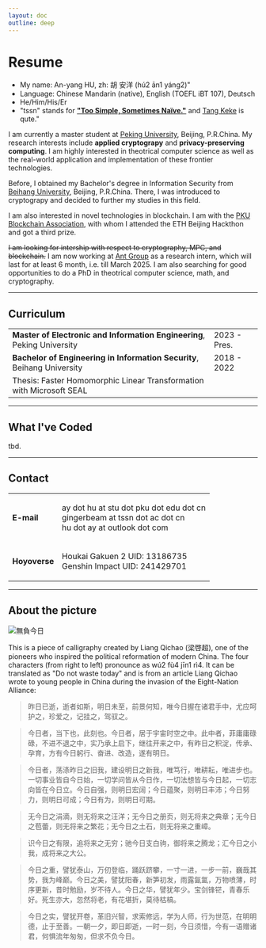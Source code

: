 ```yaml
---
layout: doc
outline: deep
---
```


# Resume

- My name: An-yang HU, zh: 胡 安洋 (hú2 ān1 yáng2)"
- Language: Chinese Mandarin (native), English (TOEFL iBT 107), Deutsch
- He/Him/His/Er
- "tssn" stands for [**\"Too Simple, Sometimes Naïve.\"**](https://en.wikiquote.org/wiki/Jiang_Zemin#%22Too_simple,_sometimes_na%C3%AFve%22) and [Tang Keke](https://love-live.fandom.com/wiki/Keke_Tang) is qute."

I am currently a master student at [Peking University](https://www.pku.edu.cn), Beijing, P.R.China. My research interests include **applied cryptograpy** and **privacy-preserving computing**. I am highly interested in theotrical computer science as well as the real-world application and implementation of these frontier technologies.

Before, I obtained my Bachelor's degree in Information Security from [Beihang University](https://www.buaa.edu.cn), Beijing, P.R.China. There, I was introduced to cryptograpy and decided to further my studies in this field.

I am also interested in novel technologies in blockchain. I am with the [PKU Blockchain Association](https://x.com/PKUBlockchain), with whom I attended the ETH Beijing Hackthon and got a third prize.

~~I am looking for intership with respect to cryptography, MPC, and blockchain.~~ I am now working at [Ant Group](https://www.antgroup.com/) as a research intern, which will last for at least 6 month, i.e. till March 2025. I am also searching for good opportunities to do a PhD in theotrical computer science, math, and cryptography.

---

## Curriculum

<table>
    <tr>
        <td><b>Master of Electronic and Information Engineering</b>, Peking University</td>
        <td>2023 - Pres.</td>
    </tr>
    <tr>
        <td><b>Bachelor of Engineering in Information Security</b>, Beihang University</td>
        <td>2018 - 2022</td>
    </tr>
    <tr>
        <td>Thesis: Faster Homomorphic Linear Transformation with Microsoft SEAL</td>
    </tr>
</table>

---

## What I've Coded

tbd.

---

## Contact

<table>
    <tr>
        <td><b>E-mail</b></td>
        <td>
        <p>
        ay dot hu at stu dot pku dot edu dot cn<br/>
        gingerbeam at tssn dot ac dot cn<br/>
        hu dot ay at outlook dot com
        </p>
        </td>
    </tr>
    <tr>
        <td><b>Hoyoverse</b></td>
        <td>
        <p>
        Houkai Gakuen 2 UID: 13186735<br/>
        Genshin Impact UID: 241429701
        </p>
        </td>
    </tr>
    <!-- <tr>
        <td><b>Online</b></td>
        <td>tbd.</td>
    </tr> -->
    <!-- <tr>
        <td><b>My PGP Public Key</b></td>
        <td>
            -----BEGIN PGP PUBLIC KEY BLOCK-----<br/>
            xsFNBGaPlsABEACvOhOgoQKS5qA6uEeOAmbzpU7neLBaZFnS5A6UGobshuIzJQKN
            Z9qlEtX3/Y+krmhFDzTwxA7is1xiq7FtFLXt9QQUWhuMLnNt2l2eMq7HgEo9HptN
            FX8qLlEvVv1qh+k/Xrbv+1j05T3xK5viMihuBsvd3sMF9IyNBKb28VAvBV++0bGe
            eMNzOJUrCfAl0TLdlaGOjQH06AKYTynSlEIyRyRkqXXfvGYeLapdUwHmb6WkBduZ
            IsQdziBgB2n6C7x9XMXBTWyApIL8aBk+kN9ZE1Ri2XRimXGvg2bwjlM91zmuZQAh
            9YKOTe3biZAJBa41ZGG1ySuRfPK6YBnAhIh8vWI/3nNjalNy4Swqw7EG7Bc3sS+z
            yon8oYkIxUL9wRdO/nLWd6ZbRj5h34qlcDw1xJ1Co7bPJxbXWi4dI9LNEbjqFJEo
            Pcd+cvBBOKSaXmmv4vgMtF6Upb79O71KuRMjUUU7JZ3ZByGMOd6ggrE/zzr2jBYQ
            0EYN3LrLktiNUaOetWJZ0Se4NS8mKBSD6jLj63ARU8CVqOwDobGkTV+VkmPkfKdq
            Y0Y9+heZquaEJ6WBhuXo54x8PoeSVLx6L3acotclzuEBzRXvphK76+gsCqNyl5Sp
            k7AsVSyMzwhzHCMJVOHak9HPnAC2MJMNOSC2vXydJ+OSG6orHXnwQCClewARAQAB
            zSJBbnlhbmcgSHUgPGdpbmdlcmJlYW1Ab3V0bG9vay5jb20+wsF0BBMBCgAeBQJm
            j5bAAhsDAwsJBwMVCggCHgECF4ADFgIBAhkBAAoJEGIDwZgpz3zZ57wP/Rk9CT20
            9rPM00SswdysUY4KmZMx2BkyUS/GP2wCpoOm+V4sF3wuh/ycjIacI4p/brNnTRKr
            PnfDMfA0KLOCL60teJC+iu9sf03aNVWVB27dOVICry3XIB2f1j3e9ldjGlXdOLbo
            c/UKgPH1iLczqN+VIXnwh//nvh+eEoE1JdIKtNY5Wj+VjgxD6RkjSiSdovd5LduA
            pwSyJ56LvTvBCRiMVdCIx0xUd/WayEArMO7dcCB52Nu4S7LOpEdl8ALUyzYT2gVm
            V39R+SOmffe2gF6oHGyktq1jGkd2oWT8ohMZ75ZZjHdOA/ZYtygVt6fqGBTzCnGd
            s89zPFEow3yGmrIAgDk88T8o91dIAE+XE3OR3r1W+GAbhOuXBtkUXXORDZmtymXw
            HRN8DlPb++QeUTcZIjShOWzSsCCMWe0b5PW1791I2BZ3f4G8oepmEryCkc6VR71E
            5nODRgS/OFNQ+IBQmvPf7w9WwQn8wGL6Fi3ydDgcfrMNEBOD8eNHLSIFfeqJFFDo
            jtZ5v374vrs+4dk50Q7LaM57cC4pYip0Ng1otubxY8vS62T7e6RWQ2UdMbjivyBO
            UliIja4OBA4fULkMtaMqoz7qYXbfXQdr+CHJdXdeksY/MMgvvDGfzOsPAu098bSP
            myGLglBivvIiIgQvlYLMROA2lEndG/+wTc0gzR1BbnlhbmcgSHUgPGh1LmF5QG91
            dGxvb2suY29tPsLBcQQTAQoAGwUCZo+WwAIbAwMLCQcDFQoIAh4BAheAAxYCAQAK
            CRBiA8GYKc982fQYD/40jVAoNJaBntMID7fNaBA5Xd+4X/GiKR28c5HHQpXhIS+m
            7avPbOPB7WsllNV0Wnf5ZESSPIWRQFopjwmi/Mf0I1Vv9bgnIaorJEhgEALyMQ0a
            QDiHm6nOdkBw3deGHeRjYlxDBuzvdlVyVkmqXnoQXbp0rg/WsvGStbWM4f7pm5Iz
            oTgeNWT7FhVSLGsVQUhFNRys9qZ++ZhpUjx2INCSqYajH8ZSjxn9pguqA+5JmskK
            PKFwR72FBMlXc5XV6c69RY9FWMiygO8lRK6+psMSG9wq3Rv2ovV1B6ho47lBuoDa
            lllNm2dTfUK2PyJ5Tn2fn5W73MuuzG0ddF53SfzEFwDDIvSMBH1/ToYLCZsquoql
            RIJWkQnldyt+fAYYydoxxD24NxNgx/JMk3AKqTs4Dmzkjge2x7jKNRMgJlF1nddP
            V8vdb40A2uJ1ZiuD0zgQXnvaPGvucrK3FJr1Xbn59dGGjz57AUO9K7io0ahzVyM7
            cSck51X0gE1Wr8gj5WzvVbgEGBLi0YB6A125jdctzWMmdd1VC4TAue81uwmadId7
            nekpaXUnkihXDQchZ0KgqMI2jA1iw5aqeI4xrDPcmIZt/YpBcMc2cw+AJfuCRpeQ
            PAWEo9vSb4/gLEknfipUUk/Gsp63+xIGcgWxOZuxxcNxer7O9EQmIAUnA5Z+Is0h
            QW55YW5nIEh1IDxnaW5nZXJiZWFtQHRzc24uYWMuY24+wsFxBBMBCgAbBQJmj5bA
            AhsDAwsJBwMVCggCHgECF4ADFgIBAAoJEGIDwZgpz3zZdZIQAKmmi1hEOc5VL/YI
            Q0o4GjUo1OI/OXSXr+LKdMByhAtT8IsggHf/wXTRegIk9rHdmt6xe3fiT/iKmRms
            gew5nkeckQytxOFQr0738D9RRFd0q28G5ZyzUIX5c3txKvAgqWwqqQsqZ0oEfug5
            Bl40B6M/i3VXTxSGJ1URAFXHEmGUFKyW6ABNlwMmJsJ75L2jT9jYOQZ1dEDGe58u
            5ce/Gr1qn9QrXJMiaDjtnV4rd/WkDPq+nHsBAH8qEAVmox0CcoQefxT2rDehkLEB
            qJMSNon+vrnrwHfg6RegoWJXL6TG7XzSsWxNB9/WlwRxrcspBBiASAn66Do9yClL
            xJCw6QRgTLJFmq1UPQxX0RatbgwgtWTmZ4XyS39857Oy0BxKQ463vnEe0cUzX3uQ
            Vp47dNR2uR0EelJAeGza0pjum5FTMu2iiHBdNtYgaAx0Mqpvw5DsKqVUI8uXGD4x
            mQeRScVQwekQ82sj+J1S3LoLdbhPltOIXlFOr2lQTZvUpRTzBDL3Xmt+Lp/E7MPZ
            +PWj6rYR1HjJq6sjdg3vVkECAMmnEuCFcnuM0MWsKPLZZf+JzM0FMA9WkBiBc5ms
            h/9Egyq0KS6T90wUToAdRWW0BQIDGZrCOK89rporgJzJ7oE/mudE0vv+Z0khhgcX
            OG+DO+Ec1Tw0b6y7k7xpXttV9qKxzsBNBGaPlsABCADU/h6BY0n0PXjz+lGOpwPz
            0nRTvukhQ2KUTPbP2w4CK6sJpazgZ+DiD3SaTv/mbCKbTznDUAD2VdT907I8YWmw
            9p2hbcaNvgRfjk5fqUV8nMDT4TM621Ucg1GekjGzseasCLil/TK4iNelm71hxJ4m
            kpzL9Rb/wd0H9lcoca6x/WUMJTkXKPuNl5bVV3jrxnvs4AQo9O/hK3YfD0VKeROE
            zhbU3qGtvNe+AomCIBq80ZYXrN783eD2z4mzFcYyi2X4bKM5xHaO4t0IBQKPM+LI
            9YI3EPv5gjFGKAe68BViApTGu/rj7TivtZqHA2hrkfhrB5Z/yzo8Nytbypq35lhZ
            ABEBAAHCwoQEGAEKAA8FAmaPlsAFCQ8JnAACGwwBKQkQYgPBmCnPfNnAXSAEGQEK
            AAYFAmaPlsAACgkQFpoOdzqjkK5tdgf9G1ModDCLmQXbzW1zaY6ewlHghdhdGBLi
            BisnT70GnNisTxIa2ek0DlfkFf/Loiq/7aAb2gLlaEcfYkt9kpgfMdKequ97joMe
            NRVP3x7o/v0m4Wfv/b05WPHLTaepPa3hQQDdLBN37GTkCma0QfqrD4yat3d+heCX
            oYVBxBgUL/Nez3sT7sN3eQm6lvSDqUCZoZ4ZfZP1YtTS9lCJnXNCoVg6uTqgpB58
            032HYeh1RlXmyS2kFJvPKvx1KLAEBCs+9+PxkGYcRKoT0nW2zOSWHZBi53ZOZ20y
            jGEgoTDecHvPW4liY1dUUzQm14sw+ABmCvryb0f58WqtbY3sSFBsAV/0D/9EGYij
            vu2+hlJDv8DVrCuX7ROmnFpgJyaJig71BFALLODeJNm8ITrrks7y44kPuXcx9pSm
            U7wSwNzHsodOUOeL4ENdN60py9k+Flg1x63vPldeoFXgvA3ocwUcswd4qqcvEwJy
            Qnan22D4suGFelSzqcBxQTTe9omg0xP/Hcdnv+QEQXN7F4RxoLr+Xn2jqf971GHq
            iS/Jb6QJUUYPkwuBf22lihqbDgWVPnYZzpoOSFDy2UlWjTFLapCzg3PjypWaun7e
            KwHbibrSgy8u3cqF79z2vknyNZTq9zacH42xAVUWaI78c0ej1hLXczkvMH67z2Az
            HWkrXCuo+lWEjmQmpqYlm59TIPn6xg9r1jlH3lm97AVuDQGBKoKLolquXirbFHwr
            AovWW+F/JQ3uYAmHNucvjMBAfASx2O1oc45rvxgo9T3aZ9b6bxA5f36HZjRbD4T1
            4V17McfToRsyzrnX2Jj1pSIiBXI9N0/WFV8gUS9+/jA/G11VwyJwC+Wxiux01JZu
            TJU+s7vT6PqMhioYCXj7+U89zVKFApC4eOx3jIDF/sJlN/z4s8SdZgxjaLbPzyUF
            IDfnHBpyE9dgJ3lDHfrtP8gJhupM9gFXYl24sn4d4K1FPbQ39f/ZNlc3TXmN/cV8
            5/rLC8JX8gJbAO2/4CX+AfKoeWjaZC03M32NKM7ATQRmj5bAAQgAp4kADo4rfJFz
            izt/MlV4CdSHq1xH2oweAy9RFV6ho8+E7hLrAkwL4dA60Qa90rUVF2ADmfgtlRh6
            BKE83sZ8alRshmhUnWThLUd6//igLPE4AbdZk1wjAZlGFzuVcRST9XANrP6aRmIf
            1objS1qlSZK/c/Vvl/YxNwgwvj8yYDoNe+fOW+B13aRuRIiDvdOWitM4mIG5CxIN
            7nQi0zp87onBqUhzyU65LkHD/xuRSLY0D2JLQjsXD7kH037n8sxxo/V5mwrJIfFX
            4lB7aMHRjDLOXQK/8WGKbKbaPBSbDDC9YNju2GiH4JdX9ytX4zgG0Q9UNFpoovA6
            lJjEkxSKNwARAQABwsKEBBgBCgAPBQJmj5bABQkPCZwAAhsiASkJEGIDwZgpz3zZ
            wF0gBBkBCgAGBQJmj5bAAAoJENmbzj/DUfjQFcsH/0d47hMD40yprjN+H7psCiNs
            RRSIaVNulRzoCW5QSL9ggFApb3ZE/liZqg+V6E2zuj3/GJxippaf7S7jikUNXcdl
            yHK50x4czhK8XMx3gIOwr3xqQIGctpKuepckkLWCCKSzSr6lQMoSzVg3GZWYNHuE
            G92z+tNhJjvt9Qr94S2W4cdL/wTRusnAU/sKYHGm/o87R4tLgahBDgm6jJtUuW5B
            8QHbicuZIGzTOP9Teh5/1U33R75DwKVdO0m7v9uYHdnKpvwt1XkRwjsT5fABLIGI
            zhLXHA4yElwOfYbzljaOFuIFYPrOr/97aGoBX3xmjEtKoOYqhBHKig3EjaS4XJb1
            qRAAjwa5ywIuP9DKgn5AcfSPmn5WJPjndqtwvoBSJ/XwKp6cE4ev/qH1BQ/kePe9
            baYP8TmFiQq/rXgab/pgAU9QjW4KyToHWQAt1UPo1BE1Wagkz9Y1ZbZ6k6Y9mJkW
            7/IpiTT2aBTs9TPmignE9WcWNH5jHXmcDyhEQLiGnhxChPaIzvNr+GVDPkZ1y6f/
            L3/gTo0t4K8EgzldLa9HVDhVkgiK1UrHkCcZwktJppphTOHoEGlPLCskQZWfiaCg
            XtUF4zr5ABiC+xpBPYWG9jNyBKUBaQ7an73rQVzZqRUFkzMnJopGmBP6TDGgbVx3
            yvM95+RljKqOBs9P97R6WykbF7WZ2EdFaiW2xlByNVKi32Ztusq5pw0OfV6XqPO0
            pX/g/ni4VZEwvbuDvUk7yT9stakW1TeAPoUNewyKH/Ij8HG9WYdV2J2DpajSpu5W
            NnSnkS0dKzs9IX6COB93gAdPeBbzgib9fjWuWfROwKpfLdSJYNwsr/LEzfN13zPN
            bXUYGenfm0kS+37umx/jM2L8AkPW5WFBoFXr2s+BoEhJHgh52wxoBuz5wciuDWcf
            rspuCSFPnUfeyDHiHQQ+ueSxG/goIJcOGJSxinLWMWpzHWsCm1xQZLSNXVCIOcMH
            pTCW212lGM/DFlH//9BVnj885HNyBoTIKAK9gAaS4U/3obY=<br/>
            =8wIk<br/>
            -----END PGP PUBLIC KEY BLOCK-----
        </td>
    </tr> -->
</table>

---

## About the picture

![無負今日](/logo.png)

This is a piece of calligraphy created by Liang Qichao (梁啓超), one of the pioneers who inspired the political reformation of modern China. The four characters (from right to left) pronounce as wú2 fù4 jīn1 rì4. It can be translated as "Do not waste today" and is from an article Liang Qichao wrote to young people in China during the invasion of the Eight-Nation Alliance:

> 昨日已逝，逝者如斯，明日未至，前景何知，唯今日握在诸君手中，尤应呵护之，珍爱之，记挂之，驾驭之。

> 今日者，当下也，此刻也。今日者，居于宇宙时空之中。此中者，菲庸庸碌碌，不进不退之中，实乃承上启下，继往开来之中，有昨日之积淀，传承、孕育，方有今日躬行、奋进、改造，遂有明日。

> 今日者，荡涤昨日之旧我，建设明日之新我，唯笃行，唯耕耘，唯进步也。一切事业皆自今日始，一切学问皆从今日作，一切法想皆与今日起，一切志向皆在今日立。今日自强，则明日宏阔；今日蕴聚，则明日丰沛；今日努力，则明日可成；今日有为，则明日可期。

> 无今日之涓滴，则无将来之汪洋；无今日之册页，则无将来之典章；无今日之苞蕾，则无将来之繁花；无今日之土石，则无将来之重嶂。

> 识今日之有限，追将来之无穷；驰今日支白驹，御将来之腾龙；汇今日之小我，成将来之大公。

> 今日之重，譬犹泰山，万仞登临，踊跃跻攀，一寸一进，一步一前，巍哉其势，我为峰巅。今日之美，譬犹阳春，新笋初发，雨露氤氲，万物喷薄，时序更新，昔时勉励，岁不待人。今日之华，譬犹年少。宝剑锋铓，青春乐好。死生亦大，忽然将老，有花堪折，莫待枯槁。

> 今日之实，譬犹开卷，革旧兴智，求索修远，学为人师，行为世范，在明明德，止于至善。一朝一夕，即日即逝，一时一刻，今日须惜，今有一语赠诸君，何惧流年匆匆，但求不负今日。